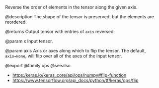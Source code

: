 Reverse the order of elements in the tensor along the given axis.

@description
The shape of the tensor is preserved, but the elements are reordered.

@returns
    Output tensor with entries of `axis` reversed.

@param x
Input tensor.

@param axis
Axis or axes along which to flip the tensor. The default,
`axis=None`, will flip over all of the axes of the input tensor.

@export
@family ops
@seealso
+ <https:/keras.io/keras_core/api/ops/numpy#flip-function>
+ <https://www.tensorflow.org/api_docs/python/tf/keras/ops/flip>
